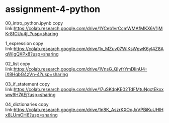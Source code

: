 # assignment-4-python
00_intro_python.ipynb copy link:https://colab.research.google.com/drive/1YCeb1vrCcmWMAfMKX6V1jMKr8fCUu4jL?usp=sharing


1_expression copy link:https://colab.research.google.com/drive/1v_MZuv07WlKsWpwK6yl4Z8AqWIgQXPx8?usp=sharing


02_list copy link:https://colab.research.google.com/drive/1VnsG_QIyfrYmDIinU4-iX8HqbG4zVn-4?usp=sharing


03_if_statement copy link:https://colab.research.google.com/drive/17uSKdpKE02TdFMtuNgctEkxxww9H7AEj?usp=sharing


04_dictionaries copy link:https://colab.research.google.com/drive/1n8K_AszrKXOqJxVPBiKuUHlHx8LUmOH6?usp=sharing
